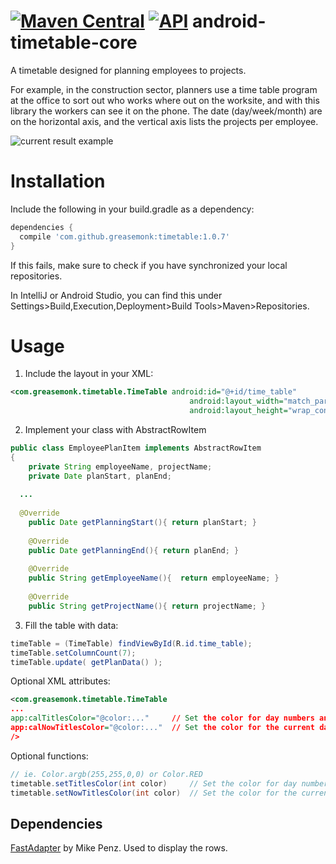 [![Maven Central](https://maven-badges.herokuapp.com/maven-central/com.github.greasemonk/timetable/badge.svg?style=flat)](https://maven-badges.herokuapp.com/maven-central/com.github.greasemonk/timetable) [![API](https://img.shields.io/badge/API-16%2B-yellow.svg?style=flat)](https://android-arsenal.com/api?level=16)
android-timetable-core
===================

A timetable designed for planning employees to projects.

For example, in the construction sector, planners use a time table program at the office to sort out who works where out on the worksite, and with this library the workers can see it on the phone. The date (day/week/month) are on the horizontal axis, and the vertical axis lists the projects per employee.

![current result example](https://github.com/GreaseMonk/android-timetable-core/blob/develop/images/device-2016-11-30-145927.png) 


# Installation

Include the following in your build.gradle as a dependency:

```gradle
dependencies {
  compile 'com.github.greasemonk:timetable:1.0.7'
}
```

If this fails, make sure to check if you have synchronized your local repositories.

In IntelliJ or Android Studio, you can find this under Settings>Build,Execution,Deployment>Build Tools>Maven>Repositories.


# Usage

1. Include the layout in your XML:

```xml
<com.greasemonk.timetable.TimeTable android:id="@+id/time_table"
                                        android:layout_width="match_parent"
                                        android:layout_height="wrap_content"/>
```

2. Implement your class with AbstractRowItem

```java
public class EmployeePlanItem implements AbstractRowItem
{
	private String employeeName, projectName;
	private Date planStart, planEnd;
  
  ...
  
  @Override
	public Date getPlanningStart(){ return planStart; }
	
	@Override
	public Date getPlanningEnd(){ return planEnd; }
	
	@Override
	public String getEmployeeName(){  return employeeName; }
	
	@Override
	public String getProjectName(){ return projectName; }
```

3. Fill the table with data:

```java
timeTable = (TimeTable) findViewById(R.id.time_table);
timeTable.setColumnCount(7);
timeTable.update( getPlanData() );
```

Optional XML attributes:

```xml
<com.greasemonk.timetable.TimeTable
...
app:calTitlesColor="@color:..."		// Set the color for day numbers and day titles
app:calNowTitlesColor="@color:..."	// Set the color for the current day/week/month number and day title
/>
```

Optional functions:

```java
// ie. Color.argb(255,255,0,0) or Color.RED
timetable.setTitlesColor(int color) 	// Set the color for day numbers and day titles
timetable.setNowTitlesColor(int color)	// Set the color for the current day/week/month number and day title
```


## Dependencies

[FastAdapter](https://github.com/mikepenz/fastadapter) by Mike Penz. Used to display the rows.

